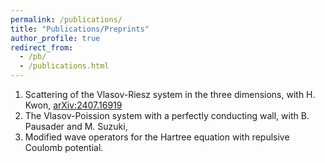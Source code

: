 ```yaml
---
permalink: /publications/
title: "Publications/Preprints"
author_profile: true
redirect_from: 
  - /pb/
  - /publications.html
---
```



1. Scattering of the Vlasov-Riesz system in the three dimensions, with H. Kwon, [arXiv:2407.16919](https://arxiv.org/abs/2407.16919)
2. The Vlasov-Poission system with a perfectly conducting wall, with B. Pausader and M. Suzuki,
3. Modified wave operators for the Hartree equation with repulsive Coulomb potential.
  

